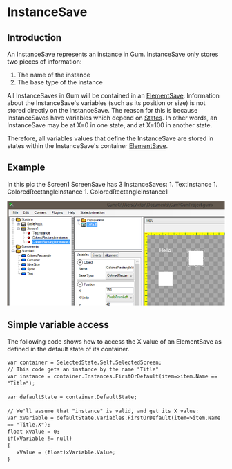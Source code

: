# InstanceSave

## Introduction

An InstanceSave represents an instance in Gum. InstanceSave only stores two pieces of information:

1. The name of the instance
2. The base type of the instance

All InstanceSaves in Gum will be contained in an [ElementSave](https://github.com/vchelaru/Gum/tree/8c293a405185cca0e819b810220de684b436daf9/docs/Gum%20Code%20Reference/Gum.DataTypes.ElementSave). Information about the InstanceSave's variables (such as its position or size) is not stored directly on the InstanceSave. The reason for this is because InstanceSaves have variables which depend on [States](https://github.com/vchelaru/Gum/tree/8c293a405185cca0e819b810220de684b436daf9/docs/Gum%20Code%20Reference/Gum.DataTypes.StateSave). In other words, an InstanceSave may be at X=0 in one state, and at X=100 in another state.

Therefore, all variables values that define the InstanceSave are stored in states within the InstanceSave's container [ElementSave](https://github.com/vchelaru/Gum/tree/8c293a405185cca0e819b810220de684b436daf9/docs/Gum%20Code%20Reference/Gum.DataTypes.ElementSave).

## Example

In this pic the Screen1 ScreenSave has 3 InstanceSaves: 1. TextInstance 1. ColoredRectangleInstance 1. ColoredRectangleInstance1

![](<../.gitbook/assets/GumSamplePic1 (1).png>)

## Simple variable access

The following code shows how to access the X value of an ElementSave as defined in the default state of its container.

```
var container = SelectedState.Self.SelectedScreen;
// This code gets an instance by the name "Title"
var instance = container.Instances.FirstOrDefault(item=>item.Name == "Title");

var defaultState = container.DefaultState;

// We'll assume that "instance" is valid, and get its X value:
var xVariable = defaultState.Variables.FirstOrDefault(item=>item.Name == "Title.X");
float xValue = 0;
if(xVariable != null)
{
   xValue = (float)xVariable.Value;
}
```
